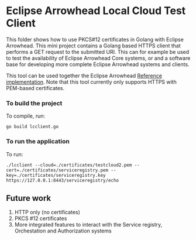 # Eclipse Arrowhead Local Cloud Test Client
This folder shows how to use PKCS#12 certificates in Golang with Eclipse Arrowhead.
This mini project contains a Golang based HTTPS client that performs a GET request to the submitted URI. This can for example be used to test the availability of Eclipse Arrowhead Core systems, or and a software base for developing more complete Eclipse Arrowhead systems and clients.

This tool can be used together the Eclipse Arrowhead [Reference implementation](https://www.github.com/eclipse-arrowhead/core-java-spring).
Note that this tool currently only supports HTTPS with PEM-based certificates.

### To build the project
To compile, run:
```
go build lcclient.go
```

### To run the application
To run:
```
./lcclient --cloud=./certificates/testcloud2.pem --cert=./certificates/serviceregistry.pem --key=./certificates/serviceregistry.key https://127.0.0.1:8443/serviceregistry/echo
```

## Future work
1. HTTP only (no certificates)
2. PKCS #12 certificates
3. More integrated features to interact with the Service registry, Orchestation and Authorization systems

